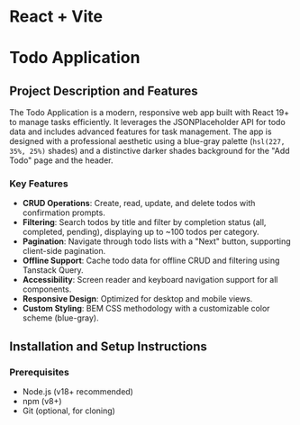 # React + Vite

# Todo Application

## Project Description and Features

The Todo Application is a modern, responsive web app built with React 19+ to manage tasks efficiently. It leverages the JSONPlaceholder API for todo data and includes advanced features for task management. The app is designed with a professional aesthetic using a blue-gray palette (`hsl(227, 35%, 25%)` shades) and a distinctive darker shades background for the "Add Todo" page and the header.

### Key Features
- **CRUD Operations**: Create, read, update, and delete todos with confirmation prompts.
- **Filtering**: Search todos by title and filter by completion status (all, completed, pending), displaying up to ~100 todos per category.
- **Pagination**: Navigate through todo lists with a "Next" button, supporting client-side pagination.
- **Offline Support**: Cache todo data for offline CRUD and filtering using Tanstack Query.
- **Accessibility**: Screen reader and keyboard navigation support for all components.
- **Responsive Design**: Optimized for desktop and mobile views.
- **Custom Styling**: BEM CSS methodology with a customizable color scheme (blue-gray).

## Installation and Setup Instructions

### Prerequisites
- Node.js (v18+ recommended)
- npm (v8+)
- Git (optional, for cloning)


